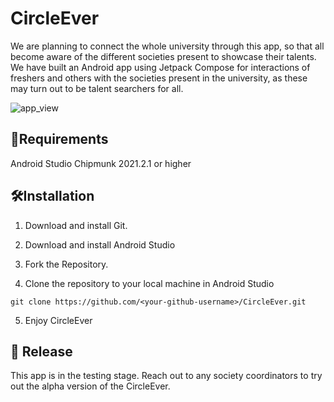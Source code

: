 # CircleEver

We are planning to connect the whole university through this app, so that all become aware of the different societies present to showcase their talents. We have built an Android app using Jetpack Compose for interactions of freshers and others with the societies present in the university, as these may turn out to be talent searchers for all.

![app_view](https://github.com/lakshay-nasa/CircleEver/blob/86151678d51d3084fd756fcee457c55b158d7db7/ce_img/app_view.png)

## 🌱Requirements

Android Studio Chipmunk 2021.2.1 or higher

## 🛠️Installation

  1. Download and install Git.
  
  2. Download and install Android Studio
  
  3. Fork the Repository.
  
  4. Clone the repository to your local machine in Android Studio

    git clone https://github.com/<your-github-username>/CircleEver.git
    
  5. Enjoy CircleEver
  
  
  ##  🎯 Release

This app is in the testing stage. Reach out to any society coordinators to try out the alpha version of the CircleEver.
      
